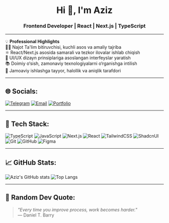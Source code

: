 <h1 align="center">Hi 👋, I'm Aziz</h1>
<h3 align="center">Frontend Developer | React | Next.js | TypeScript</h3>

---

💡 **Professional Highlights**  
👨‍🏫 Najot Ta'lim bitiruvchisi, kuchli asos va amaliy tajriba  
⚛️ React/Next.js asosida samarali va tezkor ilovalar ishlab chiqish  
🎨 UI/UX dizayn prinsiplariga asoslangan interfeyslar yaratish  
📚 Doimiy o‘sish, zamonaviy texnologiyalarni o‘rganishga intilish  
🤝 Jamoaviy ishlashga tayyor, halollik va aniqlik tarafdori

---

## 🌐 Socials:

[![Telegram](https://img.shields.io/badge/-Telegram-2CA5E0?style=flat&logo=telegram&logoColor=white)](https://t.me/your_username)
[![Email](https://img.shields.io/badge/-Email-EA4335?style=flat&logo=gmail&logoColor=white)](mailto:your_email@example.com)
[![Portfolio](https://img.shields.io/badge/-Portfolio-000000?style=flat&logo=vercel&logoColor=white)](https://yourportfolio.com)

---

## 🧰 Tech Stack:

![TypeScript](https://img.shields.io/badge/-TypeScript-3178C6?style=flat&logo=typescript&logoColor=white)
![JavaScript](https://img.shields.io/badge/-JavaScript-F7DF1E?style=flat&logo=javascript&logoColor=black)
![Next.js](https://img.shields.io/badge/-Next.js-000000?style=flat&logo=nextdotjs)
![React](https://img.shields.io/badge/-React-61DAFB?style=flat&logo=react)
![TailwindCSS](https://img.shields.io/badge/-TailwindCSS-06B6D4?style=flat&logo=tailwindcss)
![ShadcnUI](https://img.shields.io/badge/-Shadcn/UI-18181B?style=flat)
![Git](https://img.shields.io/badge/-Git-F05032?style=flat&logo=git&logoColor=white)
![GitHub](https://img.shields.io/badge/-GitHub-181717?style=flat&logo=github)
![Figma](https://img.shields.io/badge/-Figma-F24E1E?style=flat&logo=figma&logoColor=white)

---

## 📈 GitHub Stats:

![Aziz's GitHub stats](https://github-readme-stats.vercel.app/api?username=azizca7&show_icons=true&theme=tokyonight)
![Top Langs](https://github-readme-stats.vercel.app/api/top-langs/?username=azizca7&layout=compact&theme=tokyonight)

---

## 💬 Random Dev Quote:

> _"Every time you improve process, work becomes harder."_  
> — Daniel T. Barry
